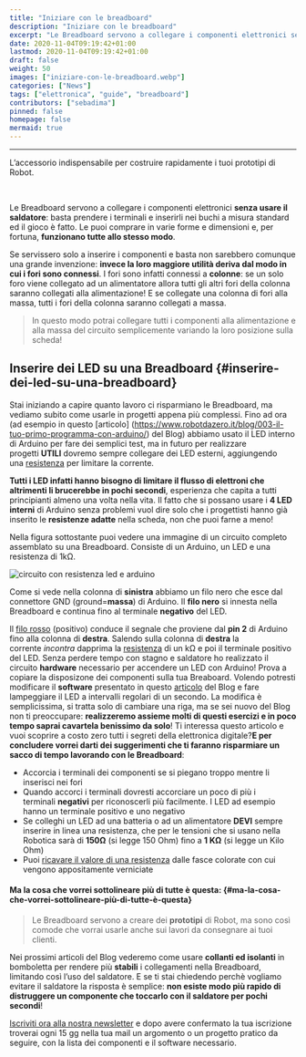 ```yaml
---
title: "Iniziare con le breadboard"
description: "Iniziare con le breadboard"
excerpt: "Le Breadboard servono a collegare i componenti elettronici senza usare il saldatore - basta prendere i terminali e inserirli nei fori a misura standard ed il gioco è fatto. Le puoi comprare in varie forme e dimensioni e..."
date: 2020-11-04T09:19:42+01:00
lastmod: 2020-11-04T09:19:42+01:00
draft: false
weight: 50
images: ["iniziare-con-le-breadboard.webp"]
categories: ["News"]
tags: ["elettronica", "guide", "breadboard"]
contributors: ["sebadima"]
pinned: false
homepage: false
mermaid: true
---
```


<style>
.x {
    transition:transform 0.60s ease;
}

.x:hover {
    -webkit-transform:scale(1.50); /* or some other value */
    transform:scale(1.50);
}
</style>



---
L&#8217;accessorio indispensabile per costruire rapidamente i tuoi prototipi di Robot.

&nbsp;

Le Breadboard servono a collegare i componenti elettronici **senza usare il saldatore**: basta prendere i terminali e inserirli nei buchi a misura standard ed il gioco è fatto. Le puoi comprare in varie forme e dimensioni e, per fortuna, **funzionano tutte allo stesso modo**.

Se servissero solo a inserire i componenti e basta non sarebbero comunque una grande invenzione: **invece la loro maggiore utilità deriva dal modo in cui i fori sono connessi**. I fori sono infatti connessi a **colonne**: se un solo foro viene collegato ad un alimentatore allora tutti gli altri fori della colonna saranno collegati alla alimentazione! E se collegate una colonna di fori alla massa, tutti i fori della colonna saranno collegati a massa.

> In questo modo potrai collegare tutti i componenti alla alimentazione e alla massa del circuito semplicemente variando la loro posizione sulla scheda!

## Inserire dei LED su una Breadboard {#inserire-dei-led-su-una-breadboard}

Stai iniziando a capire quanto lavoro ci risparmiano le Breadboard, ma vediamo subito come usarle in progetti appena più complessi. Fino ad ora (ad esempio in questo \[articolo\] (<https://www.robotdazero.it/blog/003-il-tuo-primo-programma-con-arduino/>) del Blog) abbiamo usato il LED interno di Arduino per fare dei semplici test, ma in futuro per realizzare progetti **UTILI** dovremo sempre collegare dei LED esterni, aggiungendo una [resistenza][1] per limitare la corrente.

**Tutti i LED infatti hanno bisogno di limitare il flusso di elettroni che altrimenti li brucerebbe in pochi secondi**, esperienza che capita a tutti principianti almeno una volta nella vita. Il fatto che si possano usare i **4 LED interni** di Arduino senza problemi vuol dire solo che i progettisti hanno già inserito le **resistenze adatte** nella scheda, non che puoi farne a meno!

Nella figura sottostante puoi vedere una immagine di un circuito completo assemblato su una Breadboard. Consiste di un Arduino, un LED e una resistenza di 1kΩ.

<img decoding="async" title="Title" src="https://res.cloudinary.com/sebadima/image/upload/v1579521307/001/-075_jowvbl.png" alt="circuito con resistenza led e arduino" /> 

Come si vede nella colonna di **sinistra** abbiamo un filo nero che esce dal connettore GND (ground=**massa**) di Arduino. Il **filo nero** si innesta nella Breadboard e continua fino al terminale **negativo** del LED.

Il [filo rosso][2] (positivo) conduce il segnale che proviene dal **pin 2** di Arduino fino alla colonna di **destra**. Salendo sulla colonna di **destra** la corrente _incontra_ dapprima la [resistenza][1] di un kΩ e poi il terminale positivo del LED. Senza perdere tempo con stagno e saldatore ho realizzato il circuito **hardware** necessario per accendere un LED con Arduino! Prova a copiare la disposizone dei componenti sulla tua Breaboard. Volendo potresti modificare il **software** presentato in questo [articolo][3] del Blog e fare lampeggiare il LED a intervalli regolari di un secondo. La modifica è semplicissima, si tratta solo di cambiare una riga, ma se sei nuovo del Blog non ti preoccupare: **realizzeremo assieme molti di questi esercizi e in poco tempo saprai cavartela benissimo da solo**! Ti interessa questo articolo e vuoi scoprire a costo zero tutti i segreti della elettronica digitale?**E per concludere vorrei darti dei suggerimenti che ti faranno risparmiare un sacco di tempo lavorando con le Breadboard**:

  * Accorcia i terminali dei componenti se si piegano troppo mentre li inserisci nei fori
  * Quando accorci i terminali dovresti accorciare un poco di più i terminali **negativi** per riconoscerli più facilmente. I LED ad esempio hanno un terminale positivo e uno negativo
  * Se colleghi un LED ad una batteria o ad un alimentatore **DEVI** sempre inserire in linea una resistenza, che per le tensioni che si usano nella Robotica sarà di **150Ω** (si legge 150 Ohm) fino a **1 KΩ** (si legge un Kilo Ohm)
  * Puoi [ricavare il valore di una resistenza][4] dalle fasce colorate con cui vengono appositamente verniciate

#### Ma la cosa che vorrei sottolineare più di tutte è questa: {#ma-la-cosa-che-vorrei-sottolineare-più-di-tutte-è-questa}

> Le Breadboard servono a creare dei **prototipi** di Robot, ma sono così comode che vorrai usarle anche sui lavori da consegnare ai tuoi clienti.

Nei prossimi articoli del Blog vederemo come usare **collanti ed isolanti** in bomboletta per rendere più **stabili** i collegamenti nella Breadboard, limitando così l’uso del saldatore. E se ti stai chiedendo perchè vogliamo evitare il saldatore la risposta è semplice: **non esiste modo più rapido di distruggere un componente che toccarlo con il saldatore per pochi secondi**!

[Iscriviti ora alla nostra newsletter][5] e dopo avere confermato la tua iscrizione troverai ogni 15 gg nella tua mail un argomento o un progetto pratico da seguire, con la lista dei componenti e il software necessario.

 [1]: https://it.wikipedia.org/wiki/Resistenza_elettrica
 [2]: https://www.puntoluce.net/comefare/codice-colori-dei-fili-elettrici-una-guida/
 [3]: https://www.robotdazero.it/blog/003-il-tuo-primo-programma-con-arduino/
 [4]: https://www.leo-alberto.it/elettrotecnica/resistorscode.php
 [5]: https://landing.mailerlite.com/webforms/landing/k3h6p4
